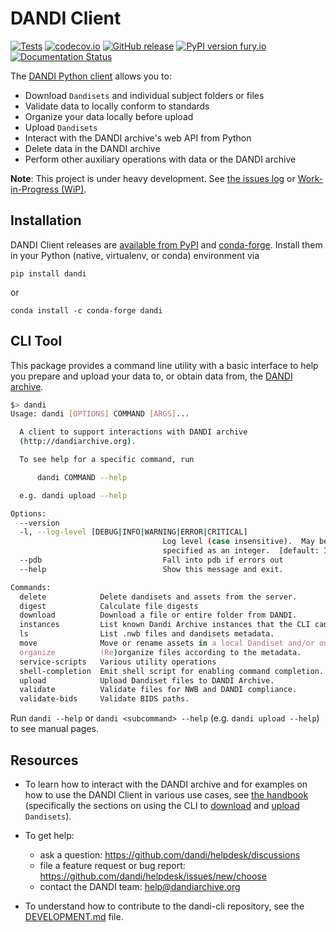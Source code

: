 # DANDI Client

[![Tests](https://github.com/dandi/dandi-cli/workflows/Tests/badge.svg)](https://github.com/dandi/dandi-cli/actions?query=workflow%3ATests)
[![codecov.io](https://codecov.io/github/dandi/dandi-cli/coverage.svg?branch=master)](https://codecov.io/github/dandi/dandi-cli?branch=master)
[![GitHub release](https://img.shields.io/github/release/dandi/dandi-cli.svg)](https://GitHub.com/dandi/dandi-cli/releases/)
[![PyPI version fury.io](https://badge.fury.io/py/dandi.svg)](https://pypi.python.org/pypi/dandi/)
[![Documentation Status](https://readthedocs.org/projects/dandi/badge/?version=latest)](https://dandi.readthedocs.io/en/latest/?badge=latest)

The [DANDI Python client](https://pypi.org/project/dandi/) allows you to:

* Download `Dandisets` and individual subject folders or files
* Validate data to locally conform to standards
* Organize your data locally before upload
* Upload `Dandisets`
* Interact with the DANDI archive's web API from Python
* Delete data in the DANDI archive
* Perform other auxiliary operations with data or the DANDI archive

**Note**: This project is under heavy development. See [the issues log](https://github.com/dandi/dandi-cli/issues) or
[Work-in-Progress (WiP)](https://github.com/dandi/dandi-cli/pulls).

## Installation

DANDI Client releases are [available from PyPI](https://pypi.org/project/dandi)
and [conda-forge](https://anaconda.org/conda-forge/dandi).  Install them in your Python (native, virtualenv, or 
conda) environment via

    pip install dandi

or

    conda install -c conda-forge dandi


## CLI Tool

This package provides a command line utility with a basic interface
to help you prepare and upload your data to, or obtain data from, the [DANDI archive](http://dandiarchive.org). 


```bash
$> dandi
Usage: dandi [OPTIONS] COMMAND [ARGS]...

  A client to support interactions with DANDI archive
  (http://dandiarchive.org).

  To see help for a specific command, run

      dandi COMMAND --help

  e.g. dandi upload --help

Options:
  --version
  -l, --log-level [DEBUG|INFO|WARNING|ERROR|CRITICAL]
                                  Log level (case insensitive).  May be
                                  specified as an integer.  [default: INFO]
  --pdb                           Fall into pdb if errors out
  --help                          Show this message and exit.

Commands:
  delete            Delete dandisets and assets from the server.
  digest            Calculate file digests
  download          Download a file or entire folder from DANDI.
  instances         List known Dandi Archive instances that the CLI can...
  ls                List .nwb files and dandisets metadata.
  move              Move or rename assets in a local Dandiset and/or on...
  organize          (Re)organize files according to the metadata.
  service-scripts   Various utility operations
  shell-completion  Emit shell script for enabling command completion.
  upload            Upload Dandiset files to DANDI Archive.
  validate          Validate files for NWB and DANDI compliance.
  validate-bids     Validate BIDS paths.
```
Run `dandi --help` or `dandi <subcommand> --help` (e.g. `dandi upload --help`) to see manual pages.

## Resources

* To learn how to interact with the DANDI archive and for examples on how to use the DANDI Client in various use cases,
see [the handbook](https://www.dandiarchive.org/handbook/)
  (specifically the sections on using the CLI to
[download](https://www.dandiarchive.org/handbook/12_download/) and
[upload](https://www.dandiarchive.org/handbook/13_upload/) `Dandisets`).

* To get help:
  - ask a question: https://github.com/dandi/helpdesk/discussions
  - file a feature request or bug report: https://github.com/dandi/helpdesk/issues/new/choose
  - contact the DANDI team: help@dandiarchive.org

* To understand how to contribute to the dandi-cli repository, see the [DEVELOPMENT.md](./DEVELOPMENT.md) file.
